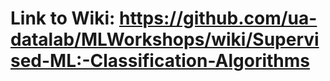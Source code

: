 # Link to Wiki: https://github.com/ua-datalab/MLWorkshops/wiki/Supervised-ML:-Classification-Algorithms
